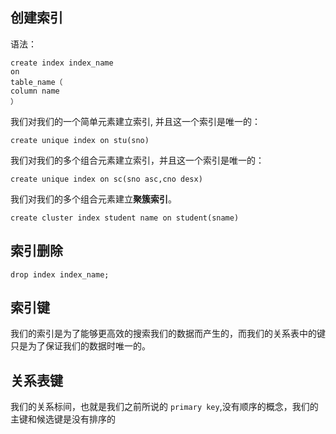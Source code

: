 ## 创建索引
语法：
```
create index index_name
on 
table_name（
column name
）
```

我们对我们的一个简单元素建立索引, 并且这一个索引是唯一的：
```
create unique index on stu(sno)
```

我们对我们的多个组合元素建立索引，并且这一个索引是唯一的：
```
create unique index on sc(sno asc,cno desx)
```

我们对我们的多个组合元素建立**聚簇索引**。
```
create cluster index student name on student(sname)
```


## 索引删除

```
drop index index_name;
```

## 索引键
我们的索引是为了能够更高效的搜索我们的数据而产生的，而我们的关系表中的键只是为了保证我们的数据时唯一的。

## 关系表键
我们的关系标间，也就是我们之前所说的 `primary key`,没有顺序的概念，我们的主键和候选键是没有排序的

